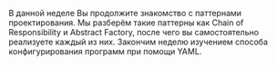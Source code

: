 В данной неделе Вы продолжите знакомство с паттернами проектирования. Мы разберём такие паттерны как Chain of Responsibility и Abstract Factory, после чего вы самостоятельно реализуете каждый из них. Закончим неделю изучением способа конфигурирования программ при помощи YAML.
